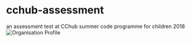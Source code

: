 # cchub-assessment
an assessment test at CChub summer code programme  for children
2018
![Organisation Profile](https://user-images.githubusercontent.com/54816692/126050407-09d9c80a-5f3a-41a5-953d-de951ec1604f.png)

